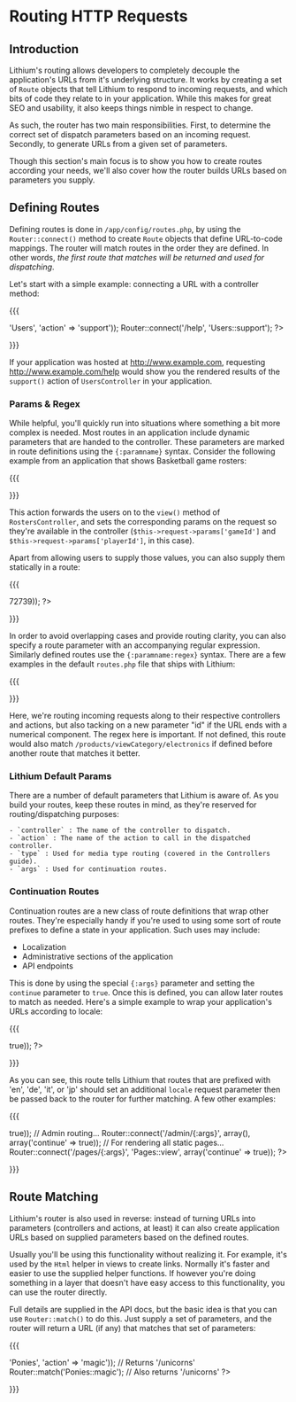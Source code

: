 # Routing HTTP Requests

## Introduction

Lithium's routing allows developers to completely decouple the application's URLs from it's underlying structure. It works by creating a set of `Route` objects that tell Lithium to respond to incoming requests, and which bits of code they relate to in your application. While this makes for great SEO and usability, it also keeps things nimble in respect to change.

As such, the router has two main responsibilities. First, to determine the correct set of dispatch parameters based on an incoming request. Secondly, to generate URLs from a given set of parameters.

Though this section's main focus is to show you how to create routes according your needs, we'll also cover how the router builds URLs based on parameters you supply.

## Defining Routes

Defining routes is done in `/app/config/routes.php`, by using the `Router::connect()` method to create `Route` objects that define URL-to-code mappings. The router will match routes in the order they are defined. In other words, _the first route that matches will be returned and used for dispatching_.

Let's start with a simple example: connecting a URL with a controller method:

{{{
<?php
// The following lines are equivlent...
Router::connect('/help', array('controller' => 'Users', 'action' => 'support'));
Router::connect('/help', 'Users::support');
?>
}}}

If your application was hosted at http://www.example.com, requesting http://www.example.com/help would show you the rendered results of the `support()` action of `UsersController` in your application. 

### Params & Regex

While helpful, you'll quickly run into situations where something a bit more complex is needed. Most routes in an application include dynamic parameters that are handed to the controller. These parameters are marked in route definitions using the `{:paramname}` syntax. Consider the following example from an application that shows Basketball game rosters:

{{{
<?php
Router::connect('/{:controller}/{:action}/{:gameId}/{:playerId}', 'Rosters::view');
?>
}}}

This action forwards the users on to the `view()` method of `RostersController`, and sets the corresponding params on the request so they're available in the controller (`$this->request->params['gameId']` and `$this->request->params['playerId']`, in this case).

Apart from allowing users to supply those values, you can also supply them statically in a route:

{{{
<?php
Router::connect('/socks', array('Products::view', 'id' => 72739));
?>
}}}

In order to avoid overlapping cases and provide routing clarity, you can also specify a route parameter with an accompanying regular expression. Similarly defined routes use the `{:paramname:regex}` syntax. There are a few examples in the default `routes.php` file that ships with Lithium:

{{{
<?php
Router::connect('/{:controller}/{:action}/{:id:\d+}');
?>
}}}

Here, we're routing incoming requests along to their respective controllers and actions, but also tacking on a new parameter "id" if the URL ends with a numerical component. The regex here is important. If not defined, this route would also match `/products/viewCategory/electronics` if defined before another route that matches it better.

### Lithium Default Params

There are a number of default parameters that Lithium is aware of. As you build your routes, keep these routes in mind, as they're reserved for routing/dispatching purposes:

	- `controller` : The name of the controller to dispatch.
	- `action` : The name of the action to call in the dispatched controller.
	- `type` : Used for media type routing (covered in the Controllers guide).
	- `args` : Used for continuation routes.

### Continuation Routes

Continuation routes are a new class of route definitions that wrap other routes. They're especially handy if you're used to using some sort of route prefixes to define a state in your application. Such uses may include:

 - Localization
 - Administrative sections of the application
 - API endpoints

This is done by using the special `{:args}` parameter and setting the `continue` parameter to `true`. Once this is defined, you can allow later routes to match as needed. Here's a simple example to wrap your application's URLs according to locale:

{{{
<?php
Router::connect('/{:locale:en|de|it|jp}/{:args}', array(), array('continue' => true));
?>
}}}

As you can see, this route tells Lithium that routes that are prefixed with 'en', 'de', 'it', or 'jp' should set an additional `locale` request parameter then be passed back to the router for further matching. A few other examples:

{{{
<?php

// API endpoint versioning (i.e. /v1/products/list.json)
Router::connect('/{:version:v\d+}/{:args}', array(), array('continue' => true));

// Admin routing...
Router::connect('/admin/{:args}', array(), array('continue' => true));

// For rendering all static pages...
Router::connect('/pages/{:args}', 'Pages::view', array('continue' => true));
?>
}}}

## Route Matching

Lithium's router is also used in reverse: instead of turning URLs into parameters (controllers and actions, at least) it can also create application URLs based on supplied parameters based on the defined routes.

Usually you'll be using this functionality without realizing it. For example, it's used by the `Html` helper in views to create links. Normally it's faster and easier to use the supplied helper functions. If however you're doing something in a layer that doesn't have easy access to this functionality, you can use the router directly.

Full details are supplied in the API docs, but the basic idea is that you can use `Router::match()` to do this. Just supply a set of parameters, and the router will return a URL (if any) that matches that set of parameters:

{{{
<?php
// Imagine this route has already been defined:
Router::connect('/unicorns', 'Ponies::magic');

Router::match(array('controller' => 'Ponies', 'action' => 'magic'));
// Returns '/unicorns'
Router::match('Ponies::magic');
// Also returns '/unicorns'
?>
}}}
